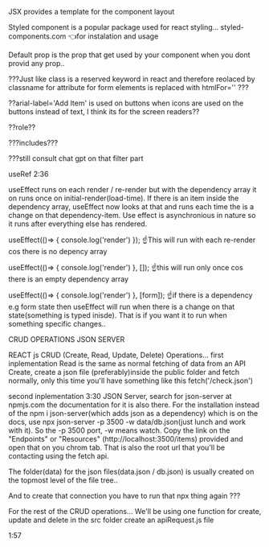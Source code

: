 JSX provides a template for the component layout

Styled component is a popular package used for react styling... styled-components.com 👈for instalation and usage  

Default prop is the prop that get used by your component when you dont provid any prop..

???Just like class is a reserved keyword in react and therefore reolaced by classname for attribute for form elements is replaced with htmlFor='' ???

??arial-label='Add Item' is used on  buttons when icons are used on the buttons instead of text, I think its for the screen readers??

??role??

???includes???

???still consult chat gpt on that filter part

useRef 2:36

useEffect runs on each render / re-render but with the dependency array it on runs once on initial-render(load-time). If there is an item inside the dependency array, useEffect now looks at that and runs each time the is a change on that dependency-item. Use effect is asynchronious in nature so it runs after everything else has rendered.

 useEffect(()=> {
    console.log('render')
  });
  ☝This will run with each re-render cos there is no depency array

 useEffect(()=> {
    console.log('render')
  }, []);
☝this will run only once cos there is an empty dependency array

 useEffect(()=> {
    console.log('render')
  }, [form]);
  ☝if there is a dependency e.g form state then useEffect will run when there is a change on that state(something is typed inisde). That is if you want it to run when something specific changes..


CRUD OPERATIONS JSON SERVER

REACT js CRUD (Create, Read, Update, Delete) Operations...
first inplementation
Read is the same as normal fetching of data from an API
Create, create a json file (preferably)inside the public folder and fetch normally, only this time you'll have something like this fetch('/check.json')

second inplementation
3:30 JSON Server, search for json-server at npmjs.com the documentation for it is also there. 
For the installation instead of the npm i json-server(which adds json as a dependency) which is on the docs,  use npx json-server -p 3500 -w data/db.json(just lunch and work with it). So the -p 3500 port, -w means watch. 
Copy the link on the "Endpoints" or "Resources" (http://localhost:3500/items) provided and open that on you chrom tab. That is also the root url that you'll be contacting using the fetch api.

The folder(data) for the json files(data.json / db.json) is usually created on the topmost level of the file tree.. 

And to create that connection you have to run that npx thing again ???

For the rest of the CRUD operations...
We'll be using one function for create, update and delete
in the src folder create an apiRequest.js file 






1:57